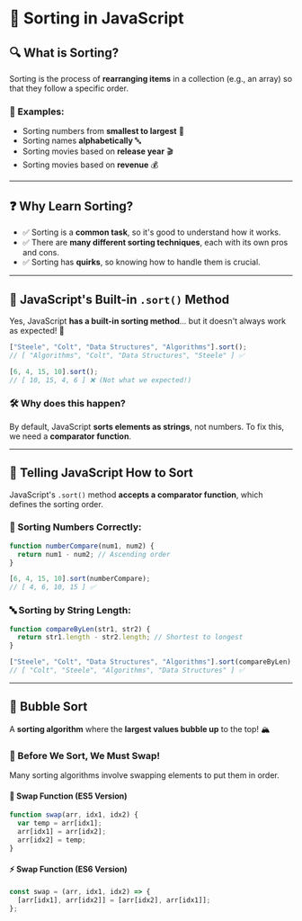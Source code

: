 # 📌 Sorting in JavaScript

## 🔍 What is Sorting?

Sorting is the process of **rearranging items** in a collection (e.g., an array) so that they follow a specific order.

### 🎯 Examples:

- Sorting numbers from **smallest to largest** 🔢
- Sorting names **alphabetically** 🔤
- Sorting movies based on **release year** 🎬
- Sorting movies based on **revenue** 💰

---

## ❓ Why Learn Sorting?

- ✅ Sorting is a **common task**, so it's good to understand how it works.
- ✅ There are **many different sorting techniques**, each with its own pros and cons.
- ✅ Sorting has **quirks**, so knowing how to handle them is crucial.

---

## 🚀 JavaScript's Built-in `.sort()` Method

Yes, JavaScript **has a built-in sorting method**... but it doesn't always work as expected! 🤯

```js
["Steele", "Colt", "Data Structures", "Algorithms"].sort();
// [ "Algorithms", "Colt", "Data Structures", "Steele" ] ✅
```

```js
[6, 4, 15, 10].sort();
// [ 10, 15, 4, 6 ] ❌ (Not what we expected!)
```

### 🛠 Why does this happen?

By default, JavaScript **sorts elements as strings**, not numbers. To fix this, we need a **comparator function**.

---

## 📝 Telling JavaScript How to Sort

JavaScript's `.sort()` method **accepts a comparator function**, which defines the sorting order.

### 🔢 Sorting Numbers Correctly:

```js
function numberCompare(num1, num2) {
  return num1 - num2; // Ascending order
}

[6, 4, 15, 10].sort(numberCompare);
// [ 4, 6, 10, 15 ] ✅
```

### 🔤 Sorting by String Length:

```js
function compareByLen(str1, str2) {
  return str1.length - str2.length; // Shortest to longest
}

["Steele", "Colt", "Data Structures", "Algorithms"].sort(compareByLen);
// [ "Colt", "Steele", "Algorithms", "Data Structures" ] ✅
```

---

## 🌊 Bubble Sort

A **sorting algorithm** where the **largest values bubble up** to the top! 🏔️

### 🔄 Before We Sort, We Must Swap!

Many sorting algorithms involve swapping elements to put them in order.

#### 🔁 Swap Function (ES5 Version)

```js
function swap(arr, idx1, idx2) {
  var temp = arr[idx1];
  arr[idx1] = arr[idx2];
  arr[idx2] = temp;
}
```

#### ⚡ Swap Function (ES6 Version)

```js
const swap = (arr, idx1, idx2) => {
  [arr[idx1], arr[idx2]] = [arr[idx2], arr[idx1]];
};
```
